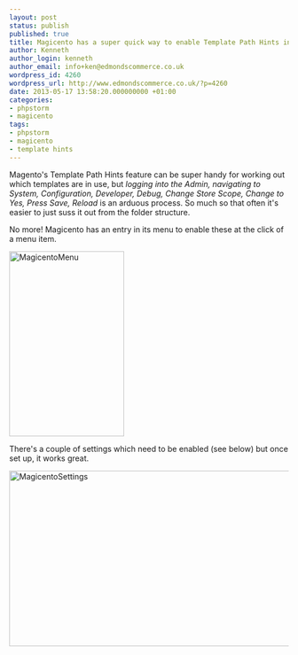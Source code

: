 ```yaml
---
layout: post
status: publish
published: true
title: Magicento has a super quick way to enable Template Path Hints in Magento
author: Kenneth
author_login: kenneth
author_email: info+ken@edmondscommerce.co.uk
wordpress_id: 4260
wordpress_url: http://www.edmondscommerce.co.uk/?p=4260
date: 2013-05-17 13:58:20.000000000 +01:00
categories:
- phpstorm
- magicento
tags:
- phpstorm
- magicento
- template hints
---
```

Magento's Template Path Hints feature can be super handy for working out which templates are in use, but <em>logging into the Admin, navigating to System, Configuration, Developer, Debug, Change Store Scope, Change to Yes, Press Save, Reload</em> is an arduous process. So much so that often it's easier to just suss it out from the folder structure.

No more! Magicento has an entry in its menu to enable these at the click of a menu item.

<a href="{% img  ({{ site.url }}/assets/MagicentoMenu.png %}"><img src="{% img  ({{ site.url }}/assets/MagicentoMenu.png %}" alt="MagicentoMenu" width="207" height="334" class="alignnone size-full wp-image-4261" /></a>

There's a couple of settings which need to be enabled (see below) but once set up, it works great.

<a href="http://www.edmondscommerce.co.uk/wp-content/uploads/2013/05/MagicentoSettings.png"><img src="{% img  ({{ site.url }}/assets/MagicentoSettings-600x317.png %}" alt="MagicentoSettings" width="600" height="317" class="alignnone size-medium wp-image-4262" /></a>
